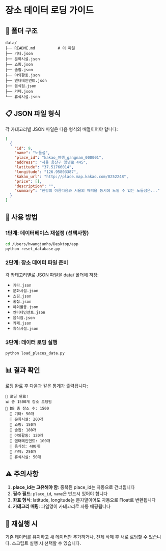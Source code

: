 # 장소 데이터 로딩 가이드

## 📁 폴더 구조
```
data/
├── README.md          # 이 파일
├── 기타.json
├── 문화시설.json
├── 쇼핑.json
├── 술집.json
├── 야외활동.json
├── 엔터테인먼트.json
├── 음식점.json
├── 카페.json
└── 휴식시설.json
```

## 📋 JSON 파일 형식
각 카테고리별 JSON 파일은 다음 형식의 배열이어야 합니다:

```json
[
  {
    "id": 9,
    "name": "노들섬",
    "place_id": "kakao_여행_gangnam_000001",
    "address": "서울 용산구 양녕로 445",
    "latitude": "37.51766014",
    "longitude": "126.95803387",
    "kakao_url": "http://place.map.kakao.com/8252248",
    "price": [],
    "description": "",
    "summary": "한강의 아름다움과 서울의 매력을 동시에 느낄 수 있는 노들섬은..."
  }
]
```

## 🔧 사용 방법

### 1단계: 데이터베이스 재설정 (선택사항)
```bash
cd /Users/hwangjunho/Desktop/app
python reset_database.py
```

### 2단계: 장소 데이터 파일 준비
각 카테고리별로 JSON 파일을 data/ 폴더에 저장:
- `기타.json`
- `문화시설.json`
- `쇼핑.json`
- `술집.json`
- `야외활동.json`
- `엔터테인먼트.json`
- `음식점.json`
- `카페.json`
- `휴식시설.json`

### 3단계: 데이터 로딩 실행
```bash
python load_places_data.py
```

## 📊 결과 확인
로딩 완료 후 다음과 같은 통계가 출력됩니다:
```
🎉 로딩 완료!
📊 총 1500개 장소 로딩됨
💾 DB 총 장소 수: 1500
  📍 기타: 50개
  📍 문화시설: 200개
  📍 쇼핑: 150개
  📍 술집: 180개
  📍 야외활동: 120개
  📍 엔터테인먼트: 100개
  📍 음식점: 400개
  📍 카페: 250개
  📍 휴식시설: 50개
```

## ⚠️ 주의사항
1. **place_id는 고유해야 함**: 중복된 place_id는 자동으로 건너뜁니다
2. **필수 필드**: `place_id`, `name`은 반드시 있어야 합니다
3. **좌표 형식**: latitude, longitude는 문자열이어도 자동으로 Float로 변환됩니다
4. **카테고리 매핑**: 파일명이 카테고리로 자동 매핑됩니다

## 🔄 재실행 시
기존 데이터를 유지하고 새 데이터만 추가하거나, 전체 삭제 후 새로 로딩할 수 있습니다.
스크립트 실행 시 선택할 수 있습니다.